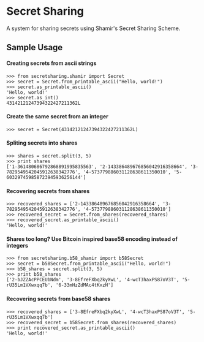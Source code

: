 Secret Sharing
=============

A system for sharing secrets using Shamir's Secret Sharing Scheme.

## Sample Usage

#### Creating secrets from ascii strings

    >>> from secretsharing.shamir import Secret
    >>> secret = Secret.from_printable_ascii("Hello, world!")
    >>> secret.as_printable_ascii()
    'Hello, world!'
    >>> secret.as_int()
    43142121247394322427211362L

#### Create the same secret from an integer

    >>> secret = Secret(43142121247394322427211362L)

#### Spliting secrets into shares

    >>> shares = secret.split(3, 5)
    >>> print shares
    ['1-361480686792868891995835563', '2-143386489676856042916358664', '3-7829549542045912638342776', '4-573779886031128638611350010', '5-603297459858723945936256144']

#### Recovering secrets from shares

  	>>> recovered_shares = ['2-143386489676856042916358664', '3-7829549542045912638342776', '4-573779886031128638611350010']
    >>> recovered_secret = Secret.from_shares(recovered_shares)
    >>> recovered_secret.as_printable_ascii()
    'Hello, world!'

#### Shares too long? Use Bitcoin inspired base58 encoding instead of integers

    >>> from secretsharing.b58_shamir import b58Secret
    >>> secret = b58Secret.from_printable_ascii("Hello, world!")
    >>> b58_shares = secret.split(3, 5)
    >>> print b58_shares
    ['2-bJZZAcPPCEUbNdm', '3-8EfreFXbq2kyXwL', '4-wcT3haxPS87oV3T', '5-rU35Lm1VXwxqq7b', '6-33mHzZdMAc4tKxzH']

#### Recovering secrets from base58 shares

    >>> recovered_shares = ['3-8EfreFXbq2kyXwL', '4-wcT3haxPS87oV3T', '5-rU35Lm1VXwxqq7b']
    >>> recovered_secret = b58Secret.from_shares(recovered_shares)
    >>> print recovered_secret.as_printable_ascii()
    'Hello, world!'
